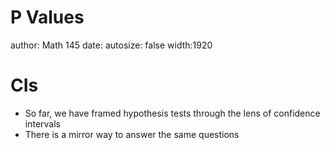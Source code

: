 P Values
========================================================
author: Math 145
date: 
autosize: false
width:1920

CIs
===
* So far, we have framed hypothesis tests through the lens of confidence intervals
* There is a mirror way to answer the same questions
